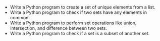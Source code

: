 - Write a Python program to create a set of unique elements from a list.
- Write a Python program to check if two sets have any elements in common.
- Write a Python program to perform set operations like union, intersection, and difference between two sets.
- Write a Python program to check if a set is a subset of another set.
